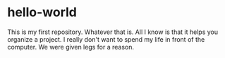 # hello-world
This is my first repository. Whatever that is. All I know is that it helps you organize a project.
I really don't want to spend my life in front of the computer. We were given legs for a reason.
